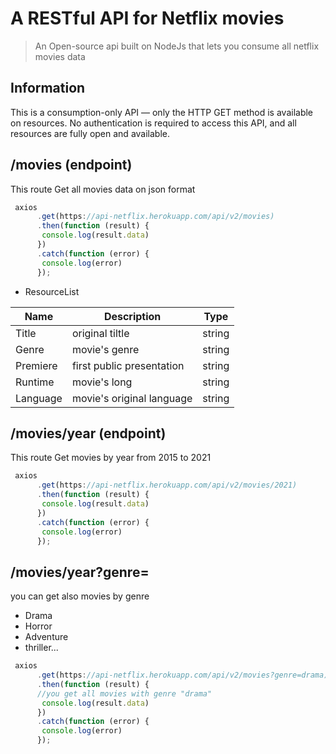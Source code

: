A RESTful API for Netflix movies
======

> An Open-source api built on NodeJs that lets you consume all netflix movies data

## Information
This is a consumption-only API — only the HTTP GET method is available on resources.
No authentication is required to access this API, and all resources are fully open and available.


## /movies (endpoint)
This route Get all movies data on json format

```javascript
 axios
      .get(https://api-netflix.herokuapp.com/api/v2/movies)
      .then(function (result) {
       console.log(result.data)
      })
      .catch(function (error) {
       console.log(error)
      });
```
* ResourceList

Name |	Description |	Type
------------ | ------------- | -------------
Title | original tiltle  | string
Genre | movie's genre  | string
Premiere | first public presentation | string
Runtime | movie's long | string
Language | movie's original language | string

## /movies/year (endpoint)
This route Get movies by year from 2015 to 2021

```javascript
 axios
      .get(https://api-netflix.herokuapp.com/api/v2/movies/2021)
      .then(function (result) {
       console.log(result.data)
      })
      .catch(function (error) {
       console.log(error)
      });
```

## /movies/year?genre=
you can get also movies by genre 
  * Drama
  * Horror
  * Adventure
  * thriller...

```javascript
 axios
      .get(https://api-netflix.herokuapp.com/api/v2/movies?genre=drama)
      .then(function (result) {
      //you get all movies with genre "drama"
       console.log(result.data)
      })
      .catch(function (error) {
       console.log(error)
      });
```










